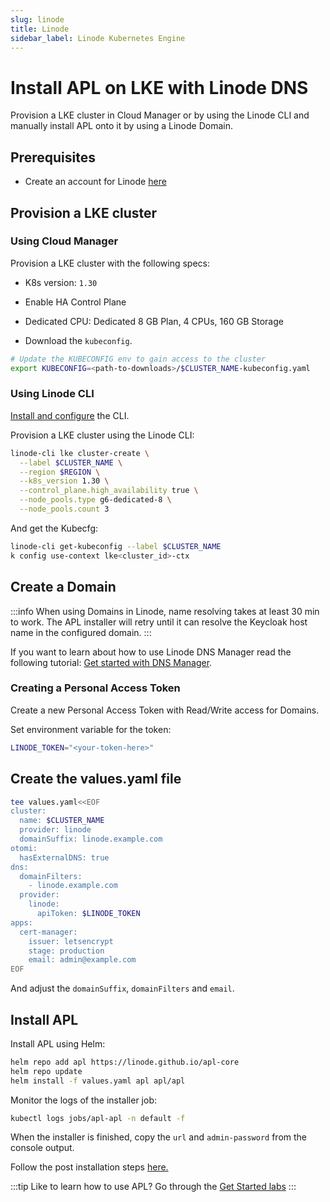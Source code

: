 ```yaml
---
slug: linode
title: Linode
sidebar_label: Linode Kubernetes Engine
---
```


# Install APL on LKE with Linode DNS

Provision a LKE cluster in Cloud Manager or by using the Linode CLI and manually install APL onto it by using a Linode Domain.

## Prerequisites

- Create an account for Linode [here](https://cloud.linode.com/)

## Provision a LKE cluster

### Using Cloud Manager

Provision a LKE cluster with the following specs:

- K8s version: `1.30`

- Enable HA Control Plane

- Dedicated CPU: Dedicated 8 GB Plan, 4 CPUs, 160 GB Storage

- Download the `kubeconfig`.

```bash
# Update the KUBECONFIG env to gain access to the cluster
export KUBECONFIG=<path-to-downloads>/$CLUSTER_NAME-kubeconfig.yaml
```

### Using Linode CLI

[Install and configure](https://techdocs.akamai.com/cloud-computing/docs/install-and-configure-the-cli) the CLI.

Provision a LKE cluster using the Linode CLI:

```bash
linode-cli lke cluster-create \
  --label $CLUSTER_NAME \
  --region $REGION \
  --k8s_version 1.30 \
  --control_plane.high_availability true \
  --node_pools.type g6-dedicated-8 \
  --node_pools.count 3
```

And get the Kubecfg:

```bash
linode-cli get-kubeconfig --label $CLUSTER_NAME
k config use-context lke<cluster_id>-ctx
```

## Create a Domain

:::info
When using Domains in Linode, name resolving takes at least 30 min to work. The APL installer will retry until it can resolve the Keycloak host name in the configured domain.
:::

If you want to learn about how to use Linode DNS Manager read the following tutorial: [Get started with DNS Manager](https://techdocs.akamai.com/cloud-computing/docs/getting-started-with-dns-manager).

### Creating a Personal Access Token

Create a new Personal Access Token with Read/Write access for Domains.

Set environment variable for the token:

```bash
LINODE_TOKEN="<your-token-here>"
```

## Create the values.yaml file

```bash
tee values.yaml<<EOF
cluster:
  name: $CLUSTER_NAME
  provider: linode
  domainSuffix: linode.example.com
otomi:
  hasExternalDNS: true
dns:
  domainFilters: 
    - linode.example.com
  provider:
    linode:
      apiToken: $LINODE_TOKEN
apps:
  cert-manager:
    issuer: letsencrypt
    stage: production
    email: admin@example.com
EOF
```

And adjust the `domainSuffix`, `domainFilters` and `email`.

## Install APL

Install APL using Helm:

```bash
helm repo add apl https://linode.github.io/apl-core
helm repo update
helm install -f values.yaml apl apl/apl
```

Monitor the logs of the installer job:

```bash
kubectl logs jobs/apl-apl -n default -f
```

When the installer is finished, copy the `url` and `admin-password` from the console output.

Follow the post installation steps [here.](https://apl-docs.net/docs/get-started/post-installation-steps)

:::tip
Like to learn how to use APL? Go through the [Get Started labs](../labs/overview.md)
:::